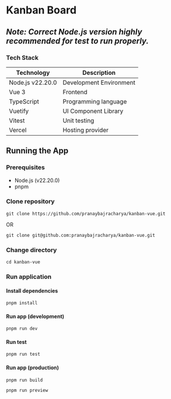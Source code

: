 # Kanban Board

## *Note: Correct Node.js version highly recommended for test to run properly.*

### Tech Stack

| Technology         | Description                          |
| ------------------ | -------------------------------------|
| Node.js v22.20.0   | Development Environment              |
| Vue 3              | Frontend                             |
| TypeScript         | Programming language                 |
| Vuetify            | UI Component Library                 |
| Vitest             | Unit testing                         |
| Vercel             | Hosting provider                     |

## Running the App

### Prerequisites
- Node.js (v22.20.0)
- pnpm

### Clone repository

```
git clone https://github.com/pranaybajracharya/kanban-vue.git
```
OR
```
git clone git@github.com:pranaybajracharya/kanban-vue.git
```

### Change directory

```
cd kanban-vue
```

### Run application

#### Install dependencies
```bash
pnpm install
```

#### Run app (development)
```bash
pnpm run dev
```

#### Run test
```bash
pnpm run test
```

#### Run app (production)
```bash
pnpm run build
```
```bash
pnpm run preview
```
